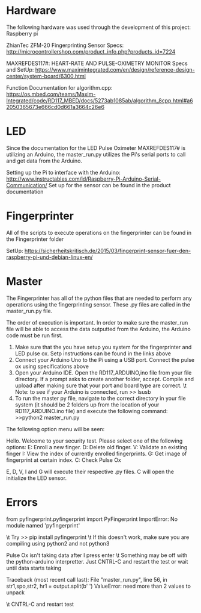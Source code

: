 # Hardware
The following hardware was used through the development of this project:
Raspberry pi

ZhianTec ZFM-20 Fingerprinting Sensor
  Specs: http://microcontrollershop.com/product_info.php?products_id=7224
  
  
MAXREFDES117#: HEART-RATE AND PULSE-OXIMETRY MONITOR
  Specs and SetUp: https://www.maximintegrated.com/en/design/reference-design-center/system-board/6300.html

  Function Documentation for algorithm.cpp: https://os.mbed.com/teams/Maxim-Integrated/code/RD117_MBED/docs/5273ab1085ab/algorithm_8cpp.html#a62050365673e666cd0d661a3664c26e6
  
# LED
Since the documentation for the LED Pulse Oximeter MAXREFDES117# is utilizing an Arduino, the master_run.py utilizes the Pi's serial ports to call and get data from the Arduino.

Setting up the Pi to interface with the Arduino: http://www.instructables.com/id/Raspberry-Pi-Arduino-Serial-Communication/
Set up for the sensor can be found in the product documentation

# Fingerprinter
All of the scripts to execute operations on the fingerprinter can be found in the Fingerprinter folder

SetUp: https://sicherheitskritisch.de/2015/03/fingerprint-sensor-fuer-den-raspberry-pi-und-debian-linux-en/

# Master
The Fingerprinter has all of the python files that are needed to perform any operations using the fingerprinting sensor. These .py files are called in the master_run.py file.

The order of execution is important. In order to make sure the master_run file will be able to access the data outputted from the Arduino, the Arduino code must be run first.

1) Make sure that the you have setup you system for the fingerprinter and LED pulse ox. Setp instructions can be found in the links above
2) Connect your Arduino Uno to the Pi using a USB port. Connect the pulse ox using specifications above
3) Open your Arduino IDE. Open the RD117_ARDUINO,ino file from your file directory. If a prompt asks to create another folder, accept. Compile and upload after making sure that your port and board type are correct. 
\t Note:  to see if your Arduino is connected, run >> lsusb
4) To run the master py file, navigate to the correct directory in your file system (it should be 2 folders up from the location of your RD117_ARDUINO.ino file) and execute the following command: >>python2 master_run.py

The following option menu will be seen:

Hello. Welcome to your security test. Please select one of the following options:
E: Enroll a new finger.
D: Delete old finger.
V: Validate an existing finger
I: View the index of currently enrolled fingerprints.
G: Get image of fingerprint at certain index.
C: Check Pulse Ox

E, D, V, I and G will execute their respective .py files. C will open the initialize the LED sensor.

# Errors
from pyfingerprint.pyfingerprint import PyFingerprint
ImportError: No module named 'pyfingerprint'

\t Try >> pip install pyfingerprint
\t If this doesn't work, make sure you are compiling using python2 and not python3

Pulse Ox isn't taking data after I press enter
\t Something may be off with the python-arduino interpretter. Just CNTRL-C and restart the test or wait until data starts taking

Traceback (most recent call last):
  File "master_run.py", line 56, in <module>
    str1,spo,str2, hr1  = output.split(b' ')
ValueError: need more than 2 values to unpack
  
\t CNTRL-C and restart test

